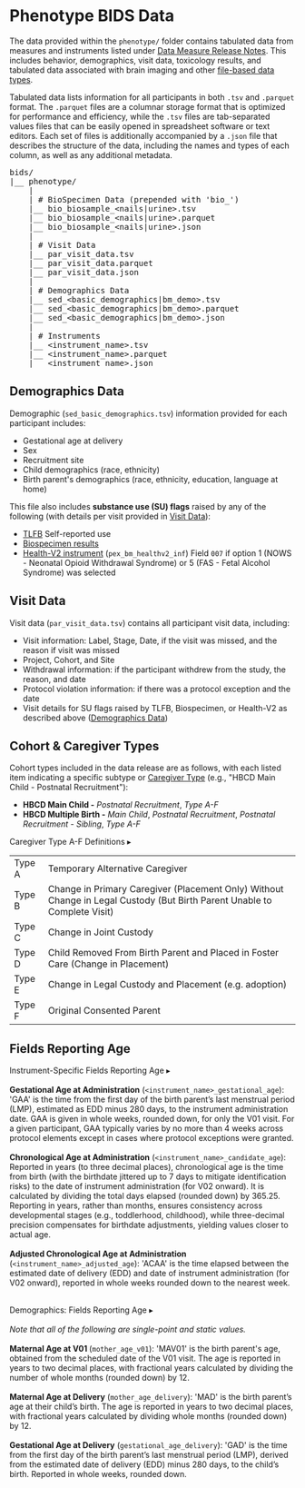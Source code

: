 # Phenotype BIDS Data
The data provided within the `phenotype/` folder contains tabulated data from measures and instruments listed under [Data Measure Release Notes](../measures/index.md#tabulated-data). This includes behavior, demographics, visit data, toxicology results, and tabulated data associated with brain imaging and other [file-based data types](../measures/index.md#file-based-data).

Tabulated data lists information for all participants in both `.tsv` and `.parquet` format. The `.parquet` files are a columnar storage format that is optimized for performance and efficiency, while the `.tsv` files are tab-separated values files that can be easily opened in spreadsheet software or text editors. Each set of files is additionally accompanied by a `.json` file that describes the structure of the data, including the names and types of each column, as well as any additional metadata.

<pre class="folder-tree">
bids/
|__ phenotype/
    |
    | <span class="hashtag"># BioSpecimen Data (prepended with 'bio_')</span>
    |__ bio_biosample_<span class="placeholder">&lt;nails|urine&gt;</span>.tsv
    |__ bio_biosample_<span class="placeholder">&lt;nails|urine&gt;</span>.parquet
    |__ bio_biosample_<span class="placeholder">&lt;nails|urine&gt;</span>.json
    |  
    | <span class="hashtag"># Visit Data</span>
    |__ par_visit_data.tsv
    |__ par_visit_data.parquet
    |__ par_visit_data.json
    |
    | <span class="hashtag"># Demographics Data</span>
    |__ sed_<span class="placeholder">&lt;basic_demographics|bm_demo&gt;</span>.tsv
    |__ sed_<span class="placeholder">&lt;basic_demographics|bm_demo&gt;</span>.parquet
    |__ sed_<span class="placeholder">&lt;basic_demographics|bm_demo&gt;</span>.json
    |
    | <span class="hashtag"># Instruments</span>
    |__ <span class="placeholder">&lt;instrument_name&gt;</span>.tsv
    |__ <span class="placeholder">&lt;instrument_name&gt;</span>.parquet
    |__ <span class="placeholder">&lt;instrument_name&gt;</span>.json
</pre>

## Demographics Data 
<p style="margin: 0 0 5px;">Demographic (<code>sed_basic_demographics.tsv</code>) information provided for each participant includes:</p>
<ul>
<li>Gestational age at delivery</li>
<li>Sex</li>
<li>Recruitment site</li>
<li>Child demographics (race, ethnicity)</li>
<li>Birth parent's demographics (race, ethnicity, education, language at home)</li>
</ul> 

<p style="margin: 0 0 5px;">This file also includes <strong>substance use (SU) flags</strong> raised by any of the following (with details per visit provided in <a href="#visit-data">Visit Data</a>):</p>
<ul>
<li><a href="../../measures/pregexp/substanceuse#tlfb">TLFB</a> Self-reported use</li>
<li><a href="../../measures/biospec">Biospecimen results</a></li>
<li><a href="../../measures/pregexp/preghealth#instruments">Health-V2 instrument</a> (<code>pex_bm_healthv2_inf</code>) Field <code>007</code> if option 1 (NOWS - Neonatal Opioid Withdrawal Syndrome) or 5 (FAS - Fetal Alcohol Syndrome) was selected</li>
</ul>

## Visit Data
<p style="margin: 0 0 5px;">Visit data (<code>par_visit_data.tsv</code>) contains all participant visit data, including:</p>
<ul>
<li>Visit information: Label, Stage, Date, if the visit was missed, and the reason if visit was missed</li>
<li>Project, Cohort, and Site</li>
<li>Withdrawal information: if the participant withdrew from the study, the reason, and date</li>
<li>Protocol violation information: if there was a protocol exception and the date</li>
<li>Visit details for SU flags raised by TLFB, Biospecimen, or Health-V2 as described above (<a href="#demographics-data">Demographics Data</a>)</li>
</ul>

## Cohort & Caregiver Types
Cohort types included in the data release are as follows, with each listed item indicating a specific subtype or [Caregiver Type](#CGtype) (e.g., "HBCD Main Child - Postnatal Recruitment"):

- **HBCD Main Child -** *Postnatal Recruitment*, *Type A-F*
- **HBCD Multiple Birth -** *Main Child*, *Postnatal Recruitment*, *Postnatal Recruitment - Sibling*, *Type A-F*

<div id="CGtype" class="table-banner" onclick="toggleCollapse(this)">
  <span class="text">Caregiver Type A-F Definitions</span>
  <span class="arrow">▸</span>
</div>
<div class="table-open-collapsible-content">
<table style="width: 100%; border-collapse: collapse; table-layout: fixed;">
<tbody>
	<tr>
		<td>Type A</td>
		<td>Temporary Alternative Caregiver</td>
	</tr>
	<tr>
		<td>Type B</td>
		<td style="word-wrap: break-word; white-space: normal;">Change in Primary Caregiver (Placement Only) Without Change in Legal Custody (But Birth Parent Unable to Complete Visit)</td>
	</tr>
	<tr>
		<td>Type C</td>
		<td>Change in Joint Custody</td>
	</tr>
	<tr>
		<td>Type D</td>
		<td style="word-wrap: break-word; white-space: normal;">Child Removed From Birth Parent and Placed in Foster Care (Change in Placement)</td>
	</tr>
	<tr>
		<td>Type E</td>
		<td>Change in Legal Custody and Placement (e.g. adoption)</td>
	</tr>
	<tr>
		<td>Type F</td>
		<td>Original Consented Parent</td>
	</tr>            
</tbody>
</table>
</div>

## Fields Reporting Age
<p>
<div id="instrument-age" class="notification-banner" onclick="toggleCollapse(this)">
  <span class="emoji"><i class="fa-regular fa-lightbulb"></i></span>
  <span class="text">Instrument-Specific Fields Reporting Age</span>
  <span class="arrow">▸</span>
</div>
<div class="collapsible-content">
<br>
<b>Gestational Age at Administration</b> (<code>&lt;instrument_name&gt;_gestational_age</code>): 'GAA' is the time from the first day of the birth parent’s last menstrual period (LMP), estimated as EDD minus 280 days, to the instrument administration date. GAA is given in whole weeks, rounded down, for only the V01 visit. For a given participant, GAA typically varies by no more than 4 weeks across protocol elements except in cases where protocol exceptions were granted.
<br>
<br>
<b>Chronological Age at Administration</b> (<code>&lt;instrument_name&gt;_candidate_age</code>): Reported in years (to three decimal places), chronological age is the time from birth (with the birthdate jittered up to 7 days to mitigate identification risks) to the date of instrument administration (for V02 onward). It is calculated by dividing the total days elapsed (rounded down) by 365.25. Reporting in years, rather than months, ensures consistency across developmental stages (e.g., toddlerhood, childhood), while three-decimal precision compensates for birthdate adjustments, yielding values closer to actual age.
<br>
<br>
<b>Adjusted Chronological Age at Administration</b> (<code>&lt;instrument_name&gt;_adjusted_age</code>): 'ACAA' is the time elapsed between the estimated date of delivery (EDD) and date of instrument administration (for V02 onward), reported in whole weeks rounded down to the nearest week.
<br>
<br>
</div>
</p>

<p>
<div id="demo-age" class="notification-banner" onclick="toggleCollapse(this)">
  <span class="emoji"><i class="fa-regular fa-lightbulb"></i></span>
  <span class="text">Demographics: Fields Reporting Age</span>
  <span class="arrow">▸</span>
</div>
<div class="collapsible-content">
<br>
<i>Note that all of the following are single-point and static values.</i>
<br>
<br>
<b>Maternal Age at V01 </b> (<code>mother_age_v01</code>): 'MAV01' is the birth parent's age, obtained from the scheduled date of the V01 visit. The age is reported in years to two decimal places, with fractional years calculated by dividing the number of whole months (rounded down) by 12.
<br>
<br>
<b>Maternal Age at Delivery</b> (<code>mother_age_delivery</code>): 'MAD' is the birth parent’s age at their child’s birth. The age is reported in years to two decimal places, with fractional years calculated by dividing whole months (rounded down) by 12.
<br>
<br>
<b>Gestational Age at Delivery</b> (<code>gestational_age_delivery</code>): 'GAD' is the time from the first day of the birth parent’s last menstrual period (LMP), derived from the estimated date of delivery (EDD) minus 280 days, to the child’s birth. Reported in whole weeks, rounded down.
<br>
<br>
</div>
</p>
